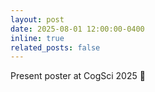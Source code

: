 ```yaml
---
layout: post
date: 2025-08-01 12:00:00-0400
inline: true
related_posts: false
---
```


Present poster at CogSci 2025 📃